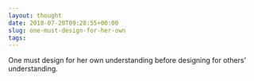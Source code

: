 ```yaml
---
layout: thought
date: 2018-07-20T09:28:55+00:00
slug: one-must-design-for-her-own
tags:
---
```

One must design for her own understanding before designing for others’ understanding.


